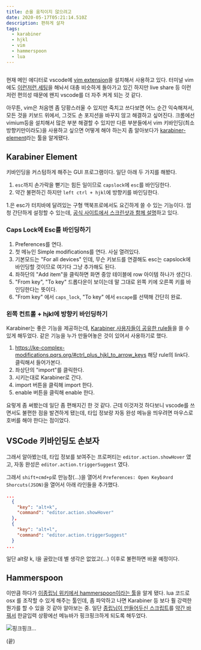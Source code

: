 ```yaml
---
title: 손을 움직이지 않으려고
date: 2020-05-17T05:21:14.510Z
description: 편하게 살자
tags:
  - karabiner
  - hjkl
  - vim
  - hammerspoon
  - lua
---
```

![]()

현재 메인 에디터로 vscode에 [vim extension](https://marketplace.visualstudio.com/items?itemName=vscodevim.vim)을 설치해서 사용하고 있다. 터미널 vim에도 [이런저런 세팅](https://github.com/sehyunchung/dotfiles/blob/master/nvim/init.vim)을 해놔서 대충 비슷하게 돌아가고 있긴 하지만 live share 등 이런저런 편의성 때문에 왠지 vscode를 더 자주 켜게 되는 것 같다.

아무튼, vim은 처음엔 좀 당황스러울 수 있지만 죽치고 쓰다보면 어느 순간 익숙해져서, 모든 것을 키보드 위에서, 그것도 손 포지션을 바꾸지 않고 해결하고 싶어진다. 크롬에선 vimium등을 설치해서 많은 부분 해결할 수 있지만 다른 부분들에서 vim 키바인딩(최소 방향키만이라도)을 사용하고 싶으면 어떻게 해야 하는지 좀 알아보다가 [karabiner-element](https://karabiner-elements.pqrs.org/)라는 툴을 알게됐다.

## Karabiner Element

키바인딩을 커스텀하게 해주는 GUI 프로그램이다. 일단 아래 두 가지를 해봤다.

1. `esc`까지 손가락을 뻗기는 힘든 일이므로 `capslock`에 `esc`를 바인딩한다.
2. 약간 불편하긴 하지만 `left ctrl + hjkl`에 방향키를 바인딩한다.

1.은 esc가 터치바에 달려있는 구형 맥북프로에서도 요긴하게 쓸 수 있는 기능이다. 엄청 간단하게 설정할 수 있는데, [공식 사이트에서 스크린샷과 함께 설명](https://karabiner-elements.pqrs.org/docs/manual/configuration/configure-simple-modifications/)하고 있다.

### Caps Lock에 Esc를 바인딩하기

1. Preferences를 연다.
2. 첫 메뉴인 Simple modifications를 연다. 사실 열려있다.
3. 기본모드는 "For all devices" 인데, 무슨 키보드를 연결해도 esc는 capslock에 바인딩할 것이므로 여기다 그냥 추가해도 된다.
4. 좌하단의 "Add item"을 클릭하면 화면 중앙 테이블에 row 아이템 하나가 생긴다.
5. "From key", "To key" 드롭다운이 보이는데 말 그대로 왼쪽 키에 오른쪽 키를 바인딩한다는 뜻이다.
6. "From key" 에서 `caps_lock`, "To key" 에서 `escape`를 선택해 간단히 완료.

### 왼쪽 컨트롤 + hjkl에 방향키 바인딩하기

Karabiner는 좋은 기능을 제공하는데, [Karabiner 사용자들이 공유한 rule들](https://ke-complex-modifications.pqrs.org/)을 쓸 수 있게 해두었다. 같은 기능을 누가 만들어놓은 것이 있어서 사용하기로 했다.

1. <https://ke-complex-modifications.pqrs.org/#ctrl_plus_hjkl_to_arrow_keys> 해당 rule의 link다. 클릭해서 들어가본다.
2. 좌상단의 "import"를 클릭한다.
3. 시키는대로 Karabiner로 간다.
4. import 버튼을 클릭해 import 한다.
5. enable 버튼을 클릭해 enable 한다.

요렇게 좀 써봤는데 일단 좀 편해지긴 한 것 같다. 근데 이것저것 하다보니 vscode를 쓰면서도 불편한 점을 발견하게 됐는데, 타입 정보랑 자동 완성 메뉴을 띄우려면 마우스로 호버를 해야 한다는 점이었다.

## VSCode 키바인딩도 손보자

그래서 알아봤는데, 타입 정보를 보여주는 프로퍼티는 `editor.action.showHover` 였고, 자동 완성은 `editor.action.triggerSuggest` 였다.

그래서 `shift+cmd+p`로 만능창(...)을 열어서 `Preferences: Open Keyboard Shorcuts(JSON)`을 열어서 아래 라인들을 추가했다.

```json
...
  {
    "key": "alt+k",
    "command": "editor.action.showHover"
  },
  {
    "key": "alt+l",
    "command": "editor.action.triggerSuggest"
  }
...
```

일단 alt랑 k, l을 골랐는데 별 생각은 없었고(...) 이후로 불편하면 바꿀 예정이다.

## Hammerspoon

이만큼 하다가 [이종립님 위키에서 hammerspoon이라는 툴](https://johngrib.github.io/wiki/hammerspoon/)을 알게 됐다. lua 코드로 osx 를 조작할 수 있게 해주는 툴인데, 좀 파악하고 나면 Karabiner 등 보다 훨 강력한 뭔가를 할 수 있을 것 같아 알아보는 중. 일단 [종립님이 만들어두신 스크립트](https://github.com/johngrib/hammerspoon-config/blob/master/modules/inputsource_aurora.lua)를 [약간 바꿔서](https://github.com/sehyunchung/dotfiles/blob/master/hammerspoon/modules/inputsource_pink.lua) 한글입력 상황에선 메뉴바가 핑크핑크하게 되도록 해두었다.

![핑크핑크...](/img/pink.gif)

(끝)